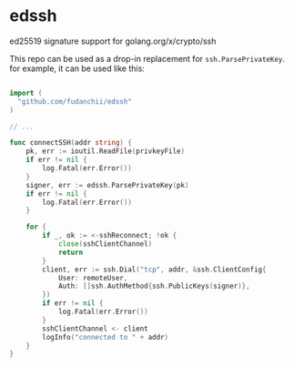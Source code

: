 # edssh
ed25519 signature support for golang.org/x/crypto/ssh

This repo can be used as a drop-in replacement for `ssh.ParsePrivateKey`.
for example, it can be used like this:
``` go

import (
  "github.com/fudanchii/edssh"
)

// ...

func connectSSH(addr string) {
	pk, err := ioutil.ReadFile(privkeyFile)
	if err != nil {
		log.Fatal(err.Error())
	}
	signer, err := edssh.ParsePrivateKey(pk)
	if err != nil {
		log.Fatal(err.Error())
	}

	for {
		if _, ok := <-sshReconnect; !ok {
			close(sshClientChannel)
			return
		}
		client, err := ssh.Dial("tcp", addr, &ssh.ClientConfig{
			User: remoteUser,
			Auth: []ssh.AuthMethod{ssh.PublicKeys(signer)},
		})
		if err != nil {
			log.Fatal(err.Error())
		}
		sshClientChannel <- client
		logInfo("connected to " + addr)
	}
}
```
